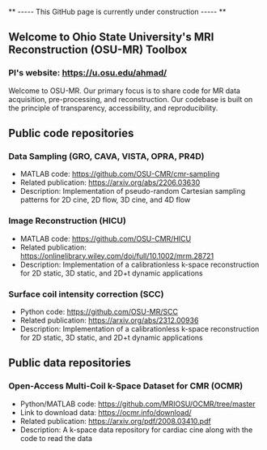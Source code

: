 ** ----- This GitHub page is currently under construction ----- **

## Welcome to Ohio State University's MRI Reconstruction (OSU-MR) Toolbox
### PI's website: https://u.osu.edu/ahmad/

Welcome to OSU-MR. Our primary focus is to share code for MR data acquisition, pre-processing, and reconstruction. Our codebase is built on the principle of transparency, accessibility, and reproducibility.

## Public code repositories
### Data Sampling (GRO, CAVA, VISTA, OPRA, PR4D)
* MATLAB code: https://github.com/OSU-CMR/cmr-sampling
* Related publication: https://arxiv.org/abs/2206.03630
* Description: Implementation of pseudo-random Cartesian sampling patterns for 2D cine, 2D flow, 3D cine, and 4D flow
      
### Image Reconstruction (HICU)
* MATLAB code: https://github.com/OSU-CMR/HICU
* Related publication: https://onlinelibrary.wiley.com/doi/full/10.1002/mrm.28721
* Description: Implementation of a calibrationless k-space reconstruction for 2D static, 3D static, and 2D+t dynamic applications

### Surface coil intensity correction (SCC)
* Python code: https://github.com/OSU-MR/SCC
* Related publication: https://arxiv.org/abs/2312.00936
* Description: Implementation of a calibrationless k-space reconstruction for 2D static, 3D static, and 2D+t dynamic applications
  

## Public data repositories
### Open-Access Multi-Coil k-Space Dataset for CMR (OCMR)
* Python/MATLAB code: https://github.com/MRIOSU/OCMR/tree/master
* Link to download data: https://ocmr.info/download/
* Related publication: https://arxiv.org/pdf/2008.03410.pdf
* Description: A k-space data repository for cardiac cine along with the code to read the data 
